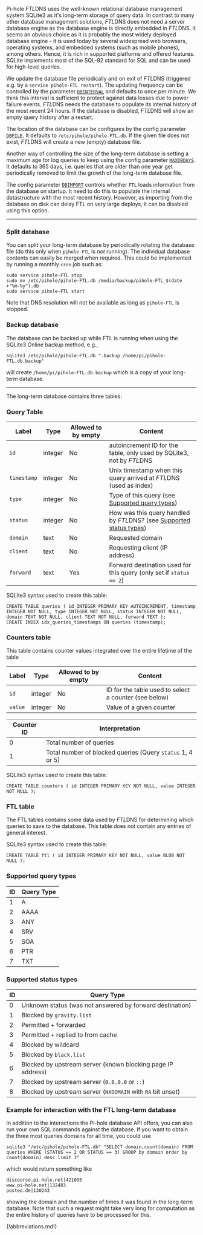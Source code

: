 Pi-hole *FTL*DNS uses the well-known relational database management system SQLite3 as it's long-term storage of query data. In contrast to many other database management solutions, *FTL*DNS does not need a server database engine as the database engine is directly embedded in *FTL*DNS. It seems an obvious choice as it is probably the most widely deployed database engine - it is used today by several widespread web browsers, operating systems, and embedded systems (such as mobile phones), among others. Hence, it is rich in supported platforms and offered features. SQLite implements most of the SQL-92 standard for SQL and can be used for high-level queries.

We update the database file periodically and on exit of *FTL*DNS (triggered e.g. by a `service pihole-FTL restart`). The updating frequency can be controlled by the parameter [`DBINTERVAL`](configfile.md#dbinterval) and defaults to once per minute. We think this interval is sufficient to protect against data losses due to power failure events. *FTL*DNS needs the database to populate its internal history of the most recent 24 hours. If the database is disabled, *FTL*DNS will show an empty query history after a restart.

The location of the database can be configures by the config parameter [`DBFILE`](configfile.md#dbfile). It defaults to `/etc/pihole/pihole-FTL.db`. If the given file does not exist, *FTL*DNS will create a new (empty) database file.

Another way of controlling the size of the long-term database is setting a maximum age for log queries to keep using the config parameter [`MAXDBDAYS`](configfile.md#maxdbdays). It defaults to 365 days, i.e. queries that are older than one year get periodically removed to limit the growth of the long-term database file.

The config parameter [`DBIMPORT`](configfile.md#dbimport) controls whether `FTL` loads information from the database on startup. It need to do this to populate the internal datastructure with the most recent history. However, as importing from the database on disk can delay FTL on very large deploys, it can be disabled using this option.

---
### Split database

You can split your long-term database by periodically rotating the database file (do this only when `pihole-FTL` is *not* running). The individual database contents can easily be merged when required.
This could be implemented by running a monthly `cron` job such as:
```
sudo service pihole-FTL stop
sudo mv /etc/pihole/pihole-FTL.db /media/backup/pihole-FTL_$(date +"%m-%y").db
sudo service pihole-FTL start
```
Note that DNS resolution will not be available as long as `pihole-FTL` is stopped.

### Backup database

The database can be backed up while FTL is running when using the SQLite3 Online backup method, e.g.,
```
sqlite3 /etc/pihole/pihole-FTL.db ".backup /home/pi/pihole-FTL.db.backup"
```
will create `/home/pi/pihole-FTL.db.backup` which is a copy of your long-term database.


---

The long-term database contains three tables:

### Query Table

Label | Type | Allowed to by empty | Content
--- | --- | ---- | -----
`id` | integer | No | autoincrement ID for the table, only used by SQLite3, not by *FTL*DNS
`timestamp` | integer | No | Unix timestamp when this query arrived at *FTL*DNS (used as index)
`type` | integer | No | Type of this query (see [Supported query types](database.md#supported-query-types))
`status` | integer | No | How was this query handled by *FTL*DNS? (see [Supported status types](database.md#supported-status-types))
`domain` | text | No | Requested domain
`client` | text | No | Requesting client (IP address)
`forward` | text | Yes | Forward destination used for this query (only set if `status == 2`)

SQLite3 syntax used to create this table:
```
CREATE TABLE queries ( id INTEGER PRIMARY KEY AUTOINCREMENT, timestamp INTEGER NOT NULL, type INTEGER NOT NULL, status INTEGER NOT NULL, domain TEXT NOT NULL, client TEXT NOT NULL, forward TEXT );
CREATE INDEX idx_queries_timestamps ON queries (timestamp);
```

### Counters table
This table contains counter values integrated over the entire lifetime of the table

Label | Type | Allowed to by empty | Content
--- | --- | ---- | -----
`id` | integer | No | ID for the table used to select a counter (see below)
`value` | integer | No | Value of a given counter

Counter ID | Interpretation
--- | ---
0 | Total number of queries
1 | Total number of blocked queries (Query `status` 1, 4 or 5)

SQLite3 syntax used to create this table:
```
CREATE TABLE counters ( id INTEGER PRIMARY KEY NOT NULL, value INTEGER NOT NULL );
```

### FTL table
The FTL tables contains some data used by *FTL*DNS for determining which queries to save to the database. This table does not contain any entries of general interest.

SQLite3 syntax used to create this table:
```
CREATE TABLE ftl ( id INTEGER PRIMARY KEY NOT NULL, value BLOB NOT NULL );
```

### Supported query types
ID | Query Type
--- | ---
1 | A
2 | AAAA
3 | ANY
4 | SRV
5 | SOA
6 | PTR
7 | TXT

<!-- ID | 1 | 2 | 3 | 4 | 5 | 6 | 7 -->
<!-- -- | -- | -- | -- | -- | -- | -- | -- -->
<!-- Query | A | AAAA | ANY | SRV | SOA | PTR | TXT -->

### Supported status types
ID | Query Type
--- | ---
0 | Unknown status (was not answered by forward destination)
1 | Blocked by `gravity.list`
2 | Permitted + forwarded
3 | Permitted + replied to from cache
4 | Blocked by wildcard
5 | Blocked by `black.list`
6 | Blocked by upstream server (known blocking page IP address)
7 | Blocked by upstream server (`0.0.0.0` or `::`)
8 | Blocked by upstream server (`NXDOMAIN` with `RA` bit unset)

### Example for interaction with the FTL long-term database
In addition to the interactions the Pi-hole database API offers, you can also run your own SQL commands against the database. If you want to obtain the three most queries domains for all time, you could use
```
sqlite3 "/etc/pihole/pihole-FTL.db" "SELECT domain,count(domain) FROM queries WHERE (STATUS == 2 OR STATUS == 3) GROUP by domain order by count(domain) desc limit 3"
```
which would return something like
```
discourse.pi-hole.net|421095
www.pi-hole.net|132483
posteo.de|130243
```
showing the domain and the number of times it was found in the long-term database. Note that such a request might take very long for computation as the entire history of queries have to be processed for this.

{!abbreviations.md!}
